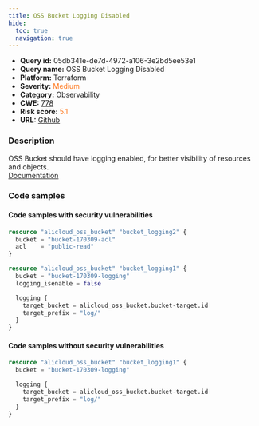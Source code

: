 ```yaml
---
title: OSS Bucket Logging Disabled
hide:
  toc: true
  navigation: true
---
```


<style>
  .highlight .hll {
    background-color: #ff171742;
  }
  .md-content {
    max-width: 1100px;
    margin: 0 auto;
  }
</style>

-   **Query id:** 05db341e-de7d-4972-a106-3e2bd5ee53e1
-   **Query name:** OSS Bucket Logging Disabled
-   **Platform:** Terraform
-   **Severity:** <span style="color:#ff7213">Medium</span>
-   **Category:** Observability
-   **CWE:** <a href="https://cwe.mitre.org/data/definitions/778.html" onclick="newWindowOpenerSafe(event, 'https://cwe.mitre.org/data/definitions/778.html')">778</a>
-   **Risk score:** <span style="color:#ff7213">5.1</span>
-   **URL:** [Github](https://github.com/Checkmarx/kics/tree/master/assets/queries/terraform/alicloud/oss_bucket_logging_disabled)

### Description
OSS Bucket should have logging enabled, for better visibility of resources and objects.<br>
[Documentation](https://registry.terraform.io/providers/aliyun/alicloud/latest/docs/resources/oss_bucket#logging)

### Code samples
#### Code samples with security vulnerabilities
```tf title="Positive test num. 1 - tf file" hl_lines="1"
resource "alicloud_oss_bucket" "bucket_logging2" {
  bucket = "bucket-170309-acl"
  acl    = "public-read"
}

```
```tf title="Positive test num. 2 - tf file" hl_lines="3"
resource "alicloud_oss_bucket" "bucket_logging1" {
  bucket = "bucket-170309-logging"
  logging_isenable = false

  logging {
    target_bucket = alicloud_oss_bucket.bucket-target.id
    target_prefix = "log/"
  }
}

```


#### Code samples without security vulnerabilities
```tf title="Negative test num. 1 - tf file"
resource "alicloud_oss_bucket" "bucket_logging1" {
  bucket = "bucket-170309-logging"

  logging {
    target_bucket = alicloud_oss_bucket.bucket-target.id
    target_prefix = "log/"
  }
}

```

